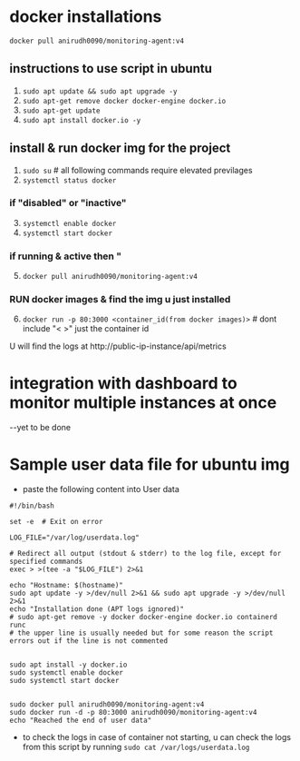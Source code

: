 # docker installations
`docker pull anirudh0090/monitoring-agent:v4`

## instructions to use script in ubuntu
1. `sudo apt update && sudo apt upgrade -y`
2. `sudo apt-get remove docker docker-engine docker.io`
3. `sudo apt-get update`
4. `sudo apt install docker.io -y`

## install & run docker img for the project

1. `sudo su` # all following commands require elevated previlages
2. `systemctl status docker`
### if "disabled" or "inactive"
3. `systemctl enable docker`
4. `systemctl start docker`
### if running & active then "
5. `docker pull anirudh0090/monitoring-agent:v4`
### RUN docker images & find the img u just installed
6. `docker run -p 80:3000 <container_id(from docker images)>` # dont include "< >" just the container id

U will find the logs at http://public-ip-instance/api/metrics

# integration with dashboard to monitor multiple instances at once
--yet to be done

# Sample user data file for ubuntu img
- paste the following content into User data
```
#!/bin/bash

set -e  # Exit on error

LOG_FILE="/var/log/userdata.log"

# Redirect all output (stdout & stderr) to the log file, except for specified commands
exec > >(tee -a "$LOG_FILE") 2>&1

echo "Hostname: $(hostname)"
sudo apt update -y >/dev/null 2>&1 && sudo apt upgrade -y >/dev/null 2>&1
echo "Installation done (APT logs ignored)"
# sudo apt-get remove -y docker docker-engine docker.io containerd runc
# the upper line is usually needed but for some reason the script errors out if the line is not commented


sudo apt install -y docker.io
sudo systemctl enable docker
sudo systemctl start docker


sudo docker pull anirudh0090/monitoring-agent:v4
sudo docker run -d -p 80:3000 anirudh0090/monitoring-agent:v4
echo "Reached the end of user data"
```

- to check the logs in case of container not starting, u can check the logs from this script by running
`sudo cat /var/logs/userdata.log`